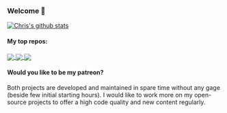 ### Welcome 👋


<a href="https://github.com/ChristophSchranz">
  <!-- Reference: https://github.com/anuraghazra/github-readme-stats -->
  <img align="center" src="https://github-readme-stats.vercel.app/api?username=christophschranz&count_private=true&theme=algolia&show_icons=true&include_all_commits=true" alt="Chris's github stats" />
</a>

#### My top repos: 

<a href="https://github.com/iot-salzburg/gpu-jupyter">
  <img align="center" src="https://github-readme-stats.vercel.app/api/pin/?username=iot-salzburg&repo=gpu-jupyter&theme=algolia" />
</a>    
   
<a href="https://github.com/ChristophSchranz/Tweaker-3">
  <img align="center" src="https://github-readme-stats.vercel.app/api/pin/?username=christophschranz&repo=Tweaker-3&theme=algolia" />
</a>

<a href="https://github.com/iot-salzburg/nearest-advocate">
  <img align="center" src="https://github-readme-stats.vercel.app/api/pin/?username=iot-salzburg&repo=nearest-advocate&theme=algolia" />
</a>

#### Would you like to be my patreon?

Both projects are developed and maintained in spare time without any gage (beside few initial starting hours). 
I would like to work more on my open-source projects to offer a high code quality and new content regularly.  
